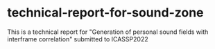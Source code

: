 # technical-report-for-sound-zone
This is a technical report for "Generation of personal sound fields with interframe correlation" submitted to ICASSP2022
